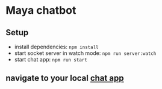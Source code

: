 # Maya chatbot

##  Setup

* install dependencies: `npm install`
* start socket server in watch mode: `npm run server:watch`
* start chat app: `npm run start`

##  navigate to your local [chat app](http://localhost:3000)
